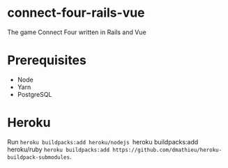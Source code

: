 # connect-four-rails-vue
The game Connect Four written in Rails and Vue

# Prerequisites
* Node
* Yarn
* PostgreSQL

# Heroku
Run
`heroku buildpacks:add heroku/nodejs
`heroku buildpacks:add heroku/ruby
`heroku buildpacks:add https://github.com/dmathieu/heroku-buildpack-submodules`.
